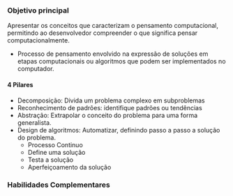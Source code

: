 ### Objetivo principal

Apresentar os conceitos que caracterizam o pensamento computacional, permitindo ao desenvolvedor compreender o que significa pensar computacionalmente.

- Processo de pensamento envolvido na expressão de soluções em etapas computacionais ou algoritmos que podem ser implementados no computador.

#### 4 Pilares

- Decomposição: Divida um problema complexo em subproblemas
- Reconhecimento de padrões: identifique padrões ou tendências
- Abstração: Extrapolar o conceito do problema para uma forma generalista.
- Design de algoritmos: Automatizar, definindo passo a passo a solução do problema.
	- Processo Continuo
    - Define uma solução
    - Testa a solução
    - Aperfeiçoamento da solução

### Habilidades Complementares

